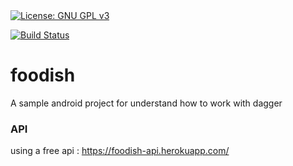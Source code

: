 <a href="https://www.gnu.org/licenses/gpl-3.0">
    <img src="https://img.shields.io/badge/License-GPLv3-blue.svg" alt="License: GNU GPL v3">
</a>
  
[![Build Status](https://app.bitrise.io/app/62d7081fe402e3d9/status.svg?token=PNC6110AHt2Fa8oKsIywoQ)](https://app.bitrise.io/app/62d7081fe402e3d9)

# foodish

A sample android project for understand how to work with dagger

### API

using a free api : https://foodish-api.herokuapp.com/

